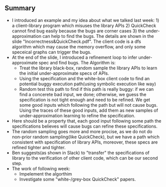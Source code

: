 ## Summary

+ I introduced an example and my idea about what we talked last week: 1) a client-library program which misuses the library APIs 2) QuickCheck cannot find bug easily because the bugs are corner cases 3) the under-approximation can help to find the bugs. The details are shown in the slide "Incorrectness&QuickCheck.pdf". The client code is a dfs algorithm which may cause the memory overflow, and only some speceical graphs can trigger the bugs.
+ At the end of the slide, I introduced a refinement loop to infer under-approximate spec and find bugs. The Algorithm is:
    - Treat the library black-box, random sample the library APIs to learn the initial under-approximate specs of APIs.
    - Using the specification and the white-box client code to find an potential buggy execution path(using symbolic execution like way)
    - Random test this path to find if this path is really buggy: if we can find a concerete bad input, we done; otherwise, we guess the specification is not tight enough and need to be refined. We get some good inputs which following the path but will not cause bugs. Using the traces of these good inputs, add them as new samples of under-approximation learning to refine the specification.
+ Here should be a property that, each good input following some path the specifications believes will cause bugs can refine these specifications.
+ The random sampling goes more and more procise, as we do not do non-prior random sampling(like QuickCheck), but we have a path which consistent with specification of library APIs, moreover, these specs are refined tighter and tighter.
+ Ben suggests(as shown in Slack) to "transfer" the specifications of library to the verification of other client code, which can be our second step.
+ The work of following week:
    - Impelement the algorthim
    - Investigate some "white-/grey-box QuickCheck" papers.
